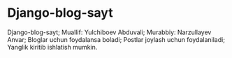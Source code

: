 # Django-blog-sayt
Django-blog-sayt;
Muallif: Yulchiboev Abduvali;
Murabbiy: Narzullayev Anvar;
Bloglar uchun foydalansa boladi;
Postlar joylash uchun foydalaniladi;
Yanglik kiritib ishlatish mumkin.
